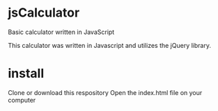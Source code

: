 # jsCalculator
Basic calculator written in JavaScript

This calculator was written in Javascript and utilizes the jQuery library.
# install
Clone or download this respository 
Open the index.html file on your computer

